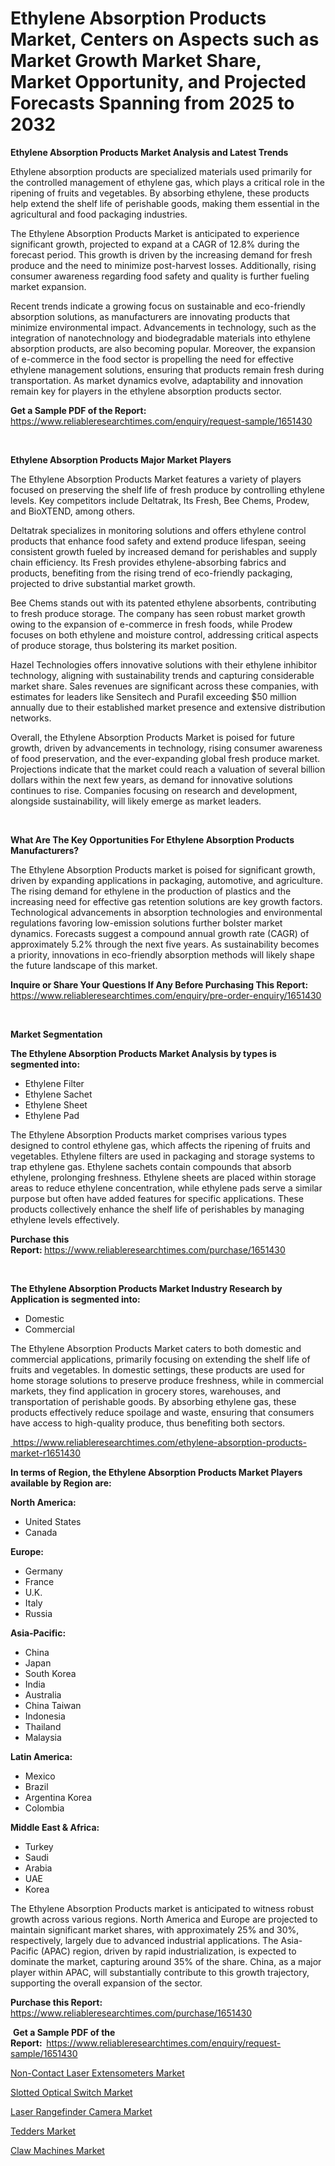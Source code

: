 <p><h1>Ethylene Absorption Products Market, Centers on Aspects such as Market Growth Market Share, Market Opportunity, and Projected Forecasts Spanning from 2025 to 2032</h1></p><p><strong>Ethylene Absorption Products Market Analysis and Latest Trends</strong></p>
<p><p>Ethylene absorption products are specialized materials used primarily for the controlled management of ethylene gas, which plays a critical role in the ripening of fruits and vegetables. By absorbing ethylene, these products help extend the shelf life of perishable goods, making them essential in the agricultural and food packaging industries.</p><p>The Ethylene Absorption Products Market is anticipated to experience significant growth, projected to expand at a CAGR of 12.8% during the forecast period. This growth is driven by the increasing demand for fresh produce and the need to minimize post-harvest losses. Additionally, rising consumer awareness regarding food safety and quality is further fueling market expansion.</p><p>Recent trends indicate a growing focus on sustainable and eco-friendly absorption solutions, as manufacturers are innovating products that minimize environmental impact. Advancements in technology, such as the integration of nanotechnology and biodegradable materials into ethylene absorption products, are also becoming popular. Moreover, the expansion of e-commerce in the food sector is propelling the need for effective ethylene management solutions, ensuring that products remain fresh during transportation. As market dynamics evolve, adaptability and innovation remain key for players in the ethylene absorption products sector.</p></p>
<p><strong>Get a Sample PDF of the Report:&nbsp;</strong> <a href="https://www.reliableresearchtimes.com/enquiry/request-sample/1651430?utm_campaign=3346&utm_medium=2&utm_source=Github&utm_content=ia&utm_term=23032025&utm_id=ethylene-absorption-products">https://www.reliableresearchtimes.com/enquiry/request-sample/1651430</a></p>
<p>&nbsp;</p>
<p><strong>Ethylene Absorption Products Major Market Players</strong></p>
<p><p>The Ethylene Absorption Products Market features a variety of players focused on preserving the shelf life of fresh produce by controlling ethylene levels. Key competitors include Deltatrak, Its Fresh, Bee Chems, Prodew, and BioXTEND, among others.</p><p>Deltatrak specializes in monitoring solutions and offers ethylene control products that enhance food safety and extend produce lifespan, seeing consistent growth fueled by increased demand for perishables and supply chain efficiency. Its Fresh provides ethylene-absorbing fabrics and products, benefiting from the rising trend of eco-friendly packaging, projected to drive substantial market growth.</p><p>Bee Chems stands out with its patented ethylene absorbents, contributing to fresh produce storage. The company has seen robust market growth owing to the expansion of e-commerce in fresh foods, while Prodew focuses on both ethylene and moisture control, addressing critical aspects of produce storage, thus bolstering its market position.</p><p>Hazel Technologies offers innovative solutions with their ethylene inhibitor technology, aligning with sustainability trends and capturing considerable market share. Sales revenues are significant across these companies, with estimates for leaders like Sensitech and Purafil exceeding $50 million annually due to their established market presence and extensive distribution networks.</p><p>Overall, the Ethylene Absorption Products Market is poised for future growth, driven by advancements in technology, rising consumer awareness of food preservation, and the ever-expanding global fresh produce market. Projections indicate that the market could reach a valuation of several billion dollars within the next few years, as demand for innovative solutions continues to rise. Companies focusing on research and development, alongside sustainability, will likely emerge as market leaders.</p></p>
<p>&nbsp;</p>
<p><strong>What Are The Key Opportunities For Ethylene Absorption Products Manufacturers?</strong></p>
<p><p>The Ethylene Absorption Products market is poised for significant growth, driven by expanding applications in packaging, automotive, and agriculture. The rising demand for ethylene in the production of plastics and the increasing need for effective gas retention solutions are key growth factors. Technological advancements in absorption technologies and environmental regulations favoring low-emission solutions further bolster market dynamics. Forecasts suggest a compound annual growth rate (CAGR) of approximately 5.2% through the next five years. As sustainability becomes a priority, innovations in eco-friendly absorption methods will likely shape the future landscape of this market.</p></p>
<p><strong>Inquire or Share Your Questions If Any Before Purchasing This Report:</strong> <a href="https://www.reliableresearchtimes.com/enquiry/pre-order-enquiry/1651430?utm_campaign=3346&utm_medium=2&utm_source=Github&utm_content=ia&utm_term=23032025&utm_id=ethylene-absorption-products">https://www.reliableresearchtimes.com/enquiry/pre-order-enquiry/1651430</a></p>
<p>&nbsp;</p>
<p><strong>Market Segmentation</strong></p>
<p><strong>The Ethylene Absorption Products Market Analysis by types is segmented into:</strong></p>
<p><ul><li>Ethylene Filter</li><li>Ethylene Sachet</li><li>Ethylene Sheet</li><li>Ethylene Pad</li></ul></p>
<p><p>The Ethylene Absorption Products market comprises various types designed to control ethylene gas, which affects the ripening of fruits and vegetables. Ethylene filters are used in packaging and storage systems to trap ethylene gas. Ethylene sachets contain compounds that absorb ethylene, prolonging freshness. Ethylene sheets are placed within storage areas to reduce ethylene concentration, while ethylene pads serve a similar purpose but often have added features for specific applications. These products collectively enhance the shelf life of perishables by managing ethylene levels effectively.</p></p>
<p><strong>Purchase this Report:&nbsp;</strong><a href="https://www.reliableresearchtimes.com/purchase/1651430?utm_campaign=3346&utm_medium=2&utm_source=Github&utm_content=ia&utm_term=23032025&utm_id=ethylene-absorption-products">https://www.reliableresearchtimes.com/purchase/1651430</a></p>
<p>&nbsp;</p>
<p><strong>The Ethylene Absorption Products Market Industry Research by Application is segmented into:</strong></p>
<p><ul><li>Domestic</li><li>Commercial</li></ul></p>
<p><p>The Ethylene Absorption Products Market caters to both domestic and commercial applications, primarily focusing on extending the shelf life of fruits and vegetables. In domestic settings, these products are used for home storage solutions to preserve produce freshness, while in commercial markets, they find application in grocery stores, warehouses, and transportation of perishable goods. By absorbing ethylene gas, these products effectively reduce spoilage and waste, ensuring that consumers have access to high-quality produce, thus benefiting both sectors.</p></p>
<p><a href="https://www.reliableresearchtimes.com/ethylene-absorption-products-market-r1651430?utm_campaign=3346&utm_medium=2&utm_source=Github&utm_content=ia&utm_term=23032025&utm_id=ethylene-absorption-products">&nbsp;https://www.reliableresearchtimes.com/ethylene-absorption-products-market-r1651430</a></p>
<p><strong>In terms of Region, the Ethylene Absorption Products Market Players available by Region are:</strong></p>
<p>
    <p> <strong> North America: </strong>
        <ul>
            <li>United States</li>
            <li>Canada</li>
        </ul>
        </p> 
    <p> <strong> Europe: </strong>
        <ul>
            <li>Germany</li>
            <li>France</li>
            <li>U.K.</li>
            <li>Italy</li>
            <li>Russia</li>
        </ul>
        </p> 
    <p> <strong> Asia-Pacific: </strong>
        <ul>
            <li>China</li>
            <li>Japan</li>
            <li>South Korea</li>
            <li>India</li>
            <li>Australia</li>
            <li>China Taiwan</li>
            <li>Indonesia</li>
            <li>Thailand</li>
            <li>Malaysia</li>
        </ul>
        </p> 
    <p> <strong> Latin America: </strong>
        <ul>
            <li>Mexico</li>
            <li>Brazil</li>
            <li>Argentina Korea</li>
            <li>Colombia</li>
        </ul>
        </p> 
    <p> <strong> Middle East & Africa: </strong>
        <ul>
            <li>Turkey</li>
            <li>Saudi</li>
            <li>Arabia</li>
            <li>UAE</li>
            <li>Korea</li>
        </ul>
    </p>
    </p>
<p><p>The Ethylene Absorption Products market is anticipated to witness robust growth across various regions. North America and Europe are projected to maintain significant market shares, with approximately 25% and 30%, respectively, largely due to advanced industrial applications. The Asia-Pacific (APAC) region, driven by rapid industrialization, is expected to dominate the market, capturing around 35% of the share. China, as a major player within APAC, will substantially contribute to this growth trajectory, supporting the overall expansion of the sector.</p></p>
<p><strong>Purchase this Report: </strong><a href="https://www.reliableresearchtimes.com/purchase/1651430?utm_campaign=3346&utm_medium=2&utm_source=Github&utm_content=ia&utm_term=23032025&utm_id=ethylene-absorption-products">https://www.reliableresearchtimes.com/purchase/1651430</a></p>
<p>&nbsp;<strong>Get a Sample PDF of the Report:&nbsp;&nbsp;</strong><a href="https://www.reliableresearchtimes.com/enquiry/request-sample/1651430?utm_campaign=3346&utm_medium=2&utm_source=Github&utm_content=ia&utm_term=23032025&utm_id=ethylene-absorption-products">https://www.reliableresearchtimes.com/enquiry/request-sample/1651430</a></p>
<p><strong></strong></p>
<p><p><a href="https://github.com/popoialraih3/Market-Research-Report-List-1/blob/main/non-contact-laser-extensometers-market.md?utm_campaign=3346&utm_medium=2&utm_source=Github&utm_content=ia&utm_term=23032025&utm_id=ethylene-absorption-products">Non-Contact Laser Extensometers Market</a></p><p><a href="https://www.linkedin.com/pulse/market-trends-slotted-optical-switch-industry-current-s2zyf?utm_campaign=3346&utm_medium=2&utm_source=Github&utm_content=ia&utm_term=23032025&utm_id=ethylene-absorption-products">Slotted Optical Switch Market</a></p><p><a href="https://www.linkedin.com/pulse/growth-revenue-insights-laser-rangefinder-camera-market-xmapf?utm_campaign=3346&utm_medium=2&utm_source=Github&utm_content=ia&utm_term=23032025&utm_id=ethylene-absorption-products">Laser Rangefinder Camera Market</a></p><p><a href="https://www.linkedin.com/pulse/tedders-market-size-growth-type-application-region-forecasted-lh8uf?utm_campaign=3346&utm_medium=2&utm_source=Github&utm_content=ia&utm_term=23032025&utm_id=ethylene-absorption-products">Tedders Market</a></p><p><a href="https://www.linkedin.com/pulse/future-claw-machines-market-revenue-worth-cagr-67-from-2025-2032-rbzif?utm_campaign=3346&utm_medium=2&utm_source=Github&utm_content=ia&utm_term=23032025&utm_id=ethylene-absorption-products">Claw Machines Market</a></p></p>